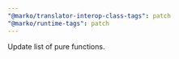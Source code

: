 ```yaml
---
"@marko/translator-interop-class-tags": patch
"@marko/runtime-tags": patch
---
```


Update list of pure functions.
